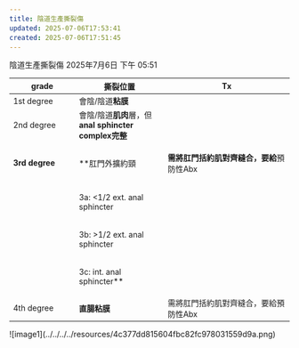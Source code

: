 ```yaml
---
title: 陰道生產撕裂傷
updated: 2025-07-06T17:53:41
created: 2025-07-06T17:51:45
---
```


陰道生產撕裂傷
2025年7月6日
下午 05:51

<table>
<colgroup>
<col style="width: 23%" />
<col style="width: 31%" />
<col style="width: 44%" />
</colgroup>
<thead>
<tr class="header">
<th><strong>grade</strong></th>
<th><strong>撕裂位置</strong></th>
<th><strong>Tx</strong></th>
</tr>
</thead>
<tbody>
<tr class="odd">
<td>1st degree</td>
<td>會陰/陰道<strong>粘膜</strong></td>
<td></td>
</tr>
<tr class="even">
<td>2nd degree</td>
<td>會陰/陰道<strong>肌肉</strong>層，但<strong>anal sphincter complex完整</strong></td>
<td></td>
</tr>
<tr class="odd">
<td><strong>3rd degree</strong></td>
<td>**肛門外擴約頸<br />
</td>
<td><p><strong>需將肛門括約肌對齊縫合，要給</strong>預防性Abx</p>
<p></p></td>
</tr>
<tr class="even">
<td></td>
<td><p>3a: &lt;1/2 ext. anal sphincter</p>
<p></p></td>
<td></td>
</tr>
<tr class="odd">
<td></td>
<td><p>3b: &gt;1/2 ext. anal sphincter</p>
<p></p></td>
<td></td>
</tr>
<tr class="even">
<td></td>
<td><p>3c: int. anal sphincter**</p>
<p></p></td>
<td></td>
</tr>
<tr class="odd">
<td>4th degree</td>
<td><strong>直腸粘膜</strong></td>
<td>需將肛門括約肌對齊縫合，要給預防性Abx</td>
</tr>
</tbody>
</table>
![image1](../../../../resources/4c377dd815604fbc82fc978031559d9a.png)

